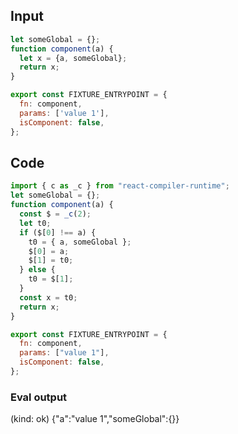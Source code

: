 
## Input

```javascript
let someGlobal = {};
function component(a) {
  let x = {a, someGlobal};
  return x;
}

export const FIXTURE_ENTRYPOINT = {
  fn: component,
  params: ['value 1'],
  isComponent: false,
};

```

## Code

```javascript
import { c as _c } from "react-compiler-runtime";
let someGlobal = {};
function component(a) {
  const $ = _c(2);
  let t0;
  if ($[0] !== a) {
    t0 = { a, someGlobal };
    $[0] = a;
    $[1] = t0;
  } else {
    t0 = $[1];
  }
  const x = t0;
  return x;
}

export const FIXTURE_ENTRYPOINT = {
  fn: component,
  params: ["value 1"],
  isComponent: false,
};

```
      
### Eval output
(kind: ok) {"a":"value 1","someGlobal":{}}